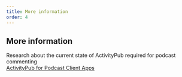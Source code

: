 ```yaml
---
title: More information
order: 4
---
```


## More information

Research about the current state of ActivityPub required for podcast commenting
<br>[ActivityPub for Podcast Client Apps](/info/activitypub-for-podcast-apps)
